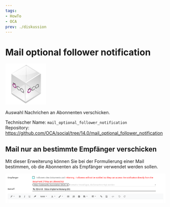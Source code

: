 ```yaml
---
tags:
- HowTo
- OCA
prev: ./diskussion
---
```

# Mail optional follower notification
![icon_oca_app](assets/icon_oca_app.png)

Auswahl Nachrichen an Abonnenten verschicken.

Technischer Name: `mail_optional_follower_notification`\
Repository: <https://github.com/OCA/social/tree/14.0/mail_optional_follower_notification>

## Mail nur an bestimmte Empfänger verschicken

Mit dieser Erweiterung können Sie bei der Formulierung einer Mail bestimmen, ob die Abonnenten als Empfänger verwendet werden sollen.

![](assets/Mail%20optional%20follower%20notification.png)